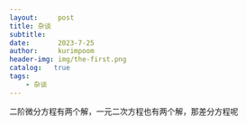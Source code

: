 ```yaml
---
layout:     post
title: 杂谈
subtitle:   
date:       2023-7-25
author:     kurimpoom
header-img: img/the-first.png
catalog:   true
tags: 
    - 杂谈
---
```


二阶微分方程有两个解，一元二次方程也有两个解，那差分方程呢

